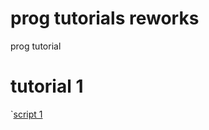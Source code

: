# prog tutorials reworks
 prog tutorial
 # tutorial 1
 `[script 1](prog-tutorials-reworks/Assets/scripts/animate.cs)
 
 
